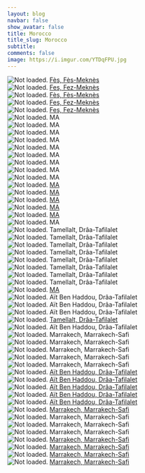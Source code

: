 ```yaml
---
layout: blog
navbar: false
show_avatar: false
title: Morocco
title_slug: Morocco
subtitle: 
comments: false
image: https://i.imgur.com/YTDqFPU.jpg
---
```


<div class="img-container">
  <img src="https://i.imgur.com/I4CPU2A.jpg" alt="Not loaded." class="center-block">
  <a href="https://www.google.com/maps/search/?api=1&query=34.0617361,-5.0070194" target="_blank">
    <span class="img-caption-corner" style="display: inline;">Fès, Fès-Meknès</span>
  </a>  
</div> 


<div class="img-container">
  <img src="https://i.imgur.com/45ZqQB6.jpg" alt="Not loaded." class="center-block">
  <a href="https://www.google.com/maps/search/?api=1&query=34.0623083,-4.9831611" target="_blank">
    <span class="img-caption-corner" style="display: inline;">Fes, Fez-Meknès</span>
  </a>  
</div> 


<div class="img-container">
  <img src="https://i.imgur.com/od9sP0b.jpg" alt="Not loaded." class="center-block">
  <a href="https://www.google.com/maps/search/?api=1&query=34.0660528,-4.9711083" target="_blank">
    <span class="img-caption-corner" style="display: inline;">Fès, Fès-Meknès</span>
  </a>  
</div> 


<div class="img-container">
  <img src="https://i.imgur.com/bGkNUZ9.jpg" alt="Not loaded." class="center-block">
  <a href="https://www.google.com/maps/search/?api=1&query=34.0621694,-4.9848056" target="_blank">
    <span class="img-caption-corner" style="display: inline;">Fes, Fez-Meknès</span>
  </a>  
</div> 


<div class="img-container">
  <img src="https://i.imgur.com/VAgyq3r.jpg" alt="Not loaded." class="center-block">
  <a href="https://www.google.com/maps/search/?api=1&query=34.0529778,-4.9938028" target="_blank">
    <span class="img-caption-corner" style="display: inline;">Fes, Fez-Meknès</span>
  </a>  
</div> 


<div class="img-container">
  <img src="https://i.imgur.com/bRPBkeH.jpg" alt="Not loaded." class="center-block">
  <a  target="_blank">
    <span class="img-caption-corner" style="display: inline;">MA</span>
  </a>  
</div> 


<div class="img-container">
  <img src="https://i.imgur.com/iYRH2am.jpg" alt="Not loaded." class="center-block">
  <a  target="_blank">
    <span class="img-caption-corner" style="display: inline;">MA</span>
  </a>  
</div> 


<div class="img-container">
  <img src="https://i.imgur.com/MONTKQS.jpg" alt="Not loaded." class="center-block">
  <a  target="_blank">
    <span class="img-caption-corner" style="display: inline;">MA</span>
  </a>  
</div> 


<div class="img-container">
  <img src="https://i.imgur.com/w4uNMjG.jpg" alt="Not loaded." class="center-block">
  <a  target="_blank">
    <span class="img-caption-corner" style="display: inline;">MA</span>
  </a>  
</div> 


<div class="img-container">
  <img src="https://i.imgur.com/QjDNJnG.jpg" alt="Not loaded." class="center-block">
  <a  target="_blank">
    <span class="img-caption-corner" style="display: inline;">MA</span>
  </a>  
</div> 


<div class="img-container">
  <img src="https://i.imgur.com/U2glBNU.jpg" alt="Not loaded." class="center-block">
  <a  target="_blank">
    <span class="img-caption-corner" style="display: inline;">MA</span>
  </a>  
</div> 


<div class="img-container">
  <img src="https://i.imgur.com/bK4VHRY.jpg" alt="Not loaded." class="center-block">
  <a  target="_blank">
    <span class="img-caption-corner" style="display: inline;">MA</span>
  </a>  
</div> 


<div class="img-container">
  <img src="https://i.imgur.com/ZDfRLfw.jpg" alt="Not loaded." class="center-block">
  <a  target="_blank">
    <span class="img-caption-corner" style="display: inline;">MA</span>
  </a>  
</div> 


<div class="img-container">
  <img src="https://i.imgur.com/DVZVeLw.jpg" alt="Not loaded." class="center-block">
  <a  target="_blank">
    <span class="img-caption-corner" style="display: inline;">MA</span>
  </a>  
</div> 


<div class="img-container">
  <img src="https://i.imgur.com/egC7MfT.jpg" alt="Not loaded." class="center-block">
  <a href="https://www.google.com/maps/search/?api=1&query=31.1883778,-4.0218083" target="_blank">
    <span class="img-caption-corner" style="display: inline;">MA</span>
  </a>  
</div> 


<div class="img-container">
  <img src="https://i.imgur.com/BflhtNZ.jpg" alt="Not loaded." class="center-block">
  <a href="https://www.google.com/maps/search/?api=1&query=31.1874361,-4.0195778" target="_blank">
    <span class="img-caption-corner" style="display: inline;">MA</span>
  </a>  
</div> 


<div class="img-container">
  <img src="https://i.imgur.com/VER3Nom.jpg" alt="Not loaded." class="center-block">
  <a href="https://www.google.com/maps/search/?api=1&query=31.1858000,-4.0156444" target="_blank">
    <span class="img-caption-corner" style="display: inline;">MA</span>
  </a>  
</div> 


<div class="img-container">
  <img src="https://i.imgur.com/ocR4ZxG.jpg" alt="Not loaded." class="center-block">
  <a href="https://www.google.com/maps/search/?api=1&query=31.1857056,-4.0156028" target="_blank">
    <span class="img-caption-corner" style="display: inline;">MA</span>
  </a>  
</div> 


<div class="img-container">
  <img src="https://i.imgur.com/YTDqFPU.jpg" alt="Not loaded." class="center-block">
  <a href="https://www.google.com/maps/search/?api=1&query=31.1857000,-4.0155750" target="_blank">
    <span class="img-caption-corner" style="display: inline;">MA</span>
  </a>  
</div> 


<div class="img-container">
  <img src="https://i.imgur.com/tniabuo.jpg" alt="Not loaded." class="center-block">
  <a  target="_blank">
    <span class="img-caption-corner" style="display: inline;">MA</span>
  </a>  
</div> 


<div class="img-container">
  <img src="https://i.imgur.com/NXlwdRD.jpg" alt="Not loaded." class="center-block">
  <a  target="_blank">
    <span class="img-caption-corner" style="display: inline;">Tamellalt, Drâa-Tafilalet</span>
  </a>  
</div> 


<div class="img-container">
  <img src="https://i.imgur.com/rdVLMqC.jpg" alt="Not loaded." class="center-block">
  <a  target="_blank">
    <span class="img-caption-corner" style="display: inline;">Tamellalt, Drâa-Tafilalet</span>
  </a>  
</div> 


<div class="img-container">
  <img src="https://i.imgur.com/2x56VDY.jpg" alt="Not loaded." class="center-block">
  <a  target="_blank">
    <span class="img-caption-corner" style="display: inline;">Tamellalt, Drâa-Tafilalet</span>
  </a>  
</div> 


<div class="img-container">
  <img src="https://i.imgur.com/fnupRsu.jpg" alt="Not loaded." class="center-block">
  <a  target="_blank">
    <span class="img-caption-corner" style="display: inline;">Tamellalt, Drâa-Tafilalet</span>
  </a>  
</div> 


<div class="img-container">
  <img src="https://i.imgur.com/pDXEY57.jpg" alt="Not loaded." class="center-block">
  <a  target="_blank">
    <span class="img-caption-corner" style="display: inline;">Tamellalt, Drâa-Tafilalet</span>
  </a>  
</div> 


<div class="img-container">
  <img src="https://i.imgur.com/u6ZJ1bP.jpg" alt="Not loaded." class="center-block">
  <a  target="_blank">
    <span class="img-caption-corner" style="display: inline;">Tamellalt, Drâa-Tafilalet</span>
  </a>  
</div> 


<div class="img-container">
  <img src="https://i.imgur.com/w0XYdUt.jpg" alt="Not loaded." class="center-block">
  <a  target="_blank">
    <span class="img-caption-corner" style="display: inline;">Tamellalt, Drâa-Tafilalet</span>
  </a>  
</div> 


<div class="img-container">
  <img src="https://i.imgur.com/aXygHAh.jpg" alt="Not loaded." class="center-block">
  <a  target="_blank">
    <span class="img-caption-corner" style="display: inline;">Tamellalt, Drâa-Tafilalet</span>
  </a>  
</div> 


<div class="img-container">
  <img src="https://i.imgur.com/NbplJRd.jpg" alt="Not loaded." class="center-block">
  <a href="https://www.google.com/maps/search/?api=1&query=31.1898333,-4.0241194" target="_blank">
    <span class="img-caption-corner" style="display: inline;">MA</span>
  </a>  
</div> 


<div class="img-container">
  <img src="https://i.imgur.com/5ecD8tP.jpg" alt="Not loaded." class="center-block">
  <a  target="_blank">
    <span class="img-caption-corner" style="display: inline;">Aït Ben Haddou, Drâa-Tafilalet</span>
  </a>  
</div> 


<div class="img-container">
  <img src="https://i.imgur.com/N8eB0kN.jpg" alt="Not loaded." class="center-block">
  <a  target="_blank">
    <span class="img-caption-corner" style="display: inline;">Aït Ben Haddou, Drâa-Tafilalet</span>
  </a>  
</div> 


<div class="img-container">
  <img src="https://i.imgur.com/lL94nX2.jpg" alt="Not loaded." class="center-block">
  <a  target="_blank">
    <span class="img-caption-corner" style="display: inline;">Aït Ben Haddou, Drâa-Tafilalet</span>
  </a>  
</div> 


<div class="img-container">
  <img src="https://i.imgur.com/mL2H0yG.jpg" alt="Not loaded." class="center-block">
  <a href="https://www.google.com/maps/search/?api=1&query=31.4449389,-5.9819944" target="_blank">
    <span class="img-caption-corner" style="display: inline;">Tamellalt, Drâa-Tafilalet</span>
  </a>  
</div> 


<div class="img-container">
  <img src="https://i.imgur.com/x8dxhqg.jpg" alt="Not loaded." class="center-block">
  <a  target="_blank">
    <span class="img-caption-corner" style="display: inline;">Aït Ben Haddou, Drâa-Tafilalet</span>
  </a>  
</div> 


<div class="img-container">
  <img src="https://i.imgur.com/wi1p87J.jpg" alt="Not loaded." class="center-block">
  <a  target="_blank">
    <span class="img-caption-corner" style="display: inline;">Marrakech, Marrakech-Safi</span>
  </a>  
</div> 


<div class="img-container">
  <img src="https://i.imgur.com/QmptrQ6.jpg" alt="Not loaded." class="center-block">
  <a  target="_blank">
    <span class="img-caption-corner" style="display: inline;">Marrakech, Marrakech-Safi</span>
  </a>  
</div> 


<div class="img-container">
  <img src="https://i.imgur.com/crXKo7d.jpg" alt="Not loaded." class="center-block">
  <a  target="_blank">
    <span class="img-caption-corner" style="display: inline;">Marrakech, Marrakech-Safi</span>
  </a>  
</div> 


<div class="img-container">
  <img src="https://i.imgur.com/aBCa5Hx.jpg" alt="Not loaded." class="center-block">
  <a  target="_blank">
    <span class="img-caption-corner" style="display: inline;">Marrakech, Marrakech-Safi</span>
  </a>  
</div> 


<div class="img-container">
  <img src="https://i.imgur.com/lWkIuDB.jpg" alt="Not loaded." class="center-block">
  <a  target="_blank">
    <span class="img-caption-corner" style="display: inline;">Marrakech, Marrakech-Safi</span>
  </a>  
</div> 


<div class="img-container">
  <img src="https://i.imgur.com/BkUUbJN.jpg" alt="Not loaded." class="center-block">
  <a href="https://www.google.com/maps/search/?api=1&query=31.0476667,-7.1298639" target="_blank">
    <span class="img-caption-corner" style="display: inline;">Aït Ben Haddou, Drâa-Tafilalet</span>
  </a>  
</div> 


<div class="img-container">
  <img src="https://i.imgur.com/7VogIAq.jpg" alt="Not loaded." class="center-block">
  <a href="https://www.google.com/maps/search/?api=1&query=31.0473528,-7.1298556" target="_blank">
    <span class="img-caption-corner" style="display: inline;">Aït Ben Haddou, Drâa-Tafilalet</span>
  </a>  
</div> 


<div class="img-container">
  <img src="https://i.imgur.com/iAsSsHy.jpg" alt="Not loaded." class="center-block">
  <a href="https://www.google.com/maps/search/?api=1&query=31.0470111,-7.1273389" target="_blank">
    <span class="img-caption-corner" style="display: inline;">Aït Ben Haddou, Drâa-Tafilalet</span>
  </a>  
</div> 


<div class="img-container">
  <img src="https://i.imgur.com/brfAMzs.jpg" alt="Not loaded." class="center-block">
  <a href="https://www.google.com/maps/search/?api=1&query=31.0469722,-7.1273778" target="_blank">
    <span class="img-caption-corner" style="display: inline;">Aït Ben Haddou, Drâa-Tafilalet</span>
  </a>  
</div> 


<div class="img-container">
  <img src="https://i.imgur.com/hSk18Xs.jpg" alt="Not loaded." class="center-block">
  <a href="https://www.google.com/maps/search/?api=1&query=31.0454639,-7.1290472" target="_blank">
    <span class="img-caption-corner" style="display: inline;">Aït Ben Haddou, Drâa-Tafilalet</span>
  </a>  
</div> 


<div class="img-container">
  <img src="https://i.imgur.com/le5cDnY.jpg" alt="Not loaded." class="center-block">
  <a href="https://www.google.com/maps/search/?api=1&query=31.6255389,-7.9890639" target="_blank">
    <span class="img-caption-corner" style="display: inline;">Marrakech, Marrakech-Safi</span>
  </a>  
</div> 


<div class="img-container">
  <img src="https://i.imgur.com/XYKAIXv.jpg" alt="Not loaded." class="center-block">
  <a  target="_blank">
    <span class="img-caption-corner" style="display: inline;">Marrakech, Marrakech-Safi</span>
  </a>  
</div> 


<div class="img-container">
  <img src="https://i.imgur.com/9r0Pxsz.jpg" alt="Not loaded." class="center-block">
  <a  target="_blank">
    <span class="img-caption-corner" style="display: inline;">Marrakech, Marrakech-Safi</span>
  </a>  
</div> 


<div class="img-container">
  <img src="https://i.imgur.com/nsvw3UT.jpg" alt="Not loaded." class="center-block">
  <a  target="_blank">
    <span class="img-caption-corner" style="display: inline;">Marrakech, Marrakech-Safi</span>
  </a>  
</div> 


<div class="img-container">
  <img src="https://i.imgur.com/kReZjIT.jpg" alt="Not loaded." class="center-block">
  <a href="https://www.google.com/maps/search/?api=1&query=31.6289056,-7.9804528" target="_blank">
    <span class="img-caption-corner" style="display: inline;">Marrakech, Marrakech-Safi</span>
  </a>  
</div> 


<div class="img-container">
  <img src="https://i.imgur.com/1YPYxu2.jpg" alt="Not loaded." class="center-block">
  <a href="https://www.google.com/maps/search/?api=1&query=31.6259833,-7.9892194" target="_blank">
    <span class="img-caption-corner" style="display: inline;">Marrakech, Marrakech-Safi</span>
  </a>  
</div> 


<div class="img-container">
  <img src="https://i.imgur.com/X6TSy1U.jpg" alt="Not loaded." class="center-block">
  <a href="https://www.google.com/maps/search/?api=1&query=31.6282833,-7.9804639" target="_blank">
    <span class="img-caption-corner" style="display: inline;">Marrakech, Marrakech-Safi</span>
  </a>  
</div> 


<div class="img-container">
  <img src="https://i.imgur.com/xd1tJWx.jpg" alt="Not loaded." class="center-block">
  <a href="https://www.google.com/maps/search/?api=1&query=31.6181194,-7.9851778" target="_blank">
    <span class="img-caption-corner" style="display: inline;">Marrakech, Marrakech-Safi</span>
  </a>  
</div> 

